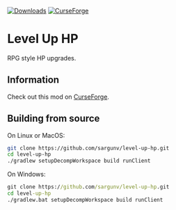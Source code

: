 [![Downloads](http://cf.way2muchnoise.eu/level-up-hp.svg)][CurseForge]
[![CurseForge](http://cf.way2muchnoise.eu/versions/level-up-hp.svg)][CurseForge]

# Level Up HP

RPG style HP upgrades.

## Information

Check out this mod on [CurseForge][].

## Building from source

On Linux or MacOS:

```bash
git clone https://github.com/sargunv/level-up-hp.git
cd level-up-hp
./gradlew setupDecompWorkspace build runClient
```

On Windows:

```cmd
git clone https://github.com/sargunv/level-up-hp.git
cd level-up-hp
./gradlew.bat setupDecompWorkspace build runClient
```

[CurseForge]: https://minecraft.curseforge.com/projects/level-up-hp
[Minecraft]: https://minecraft.net/en/
[Releases]: https://github.com/sargunv/level-up-hp/releases
